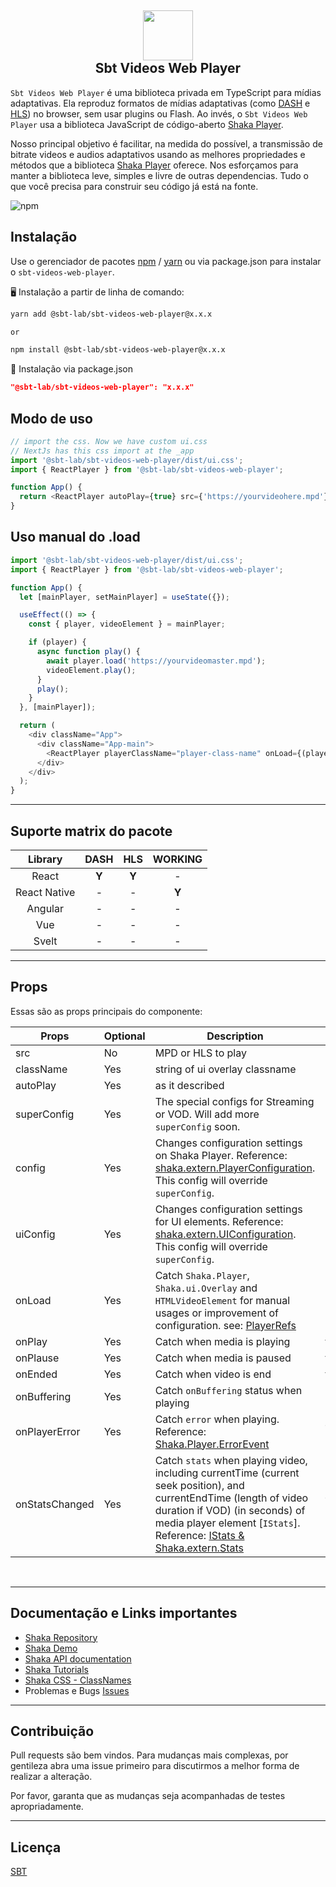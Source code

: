 <h2 align="center">
  <a href="https://www.sbt.com.br/" title="SBT Sistema Brasileiro de Televisão">
    <img
      src="https://www.sbt.com.br/assets/images/logo-sbt.webp"
      style="display: block; margin-left: auto; margin-right: auto; width: 80px"
    />
  </a>
  <b>Sbt Videos Web Player</b>
</h2>

`Sbt Videos Web Player` é uma biblioteca privada em TypeScript para mídias adaptativas. Ela reproduz formatos de mídias adaptativas (como [DASH][] e [HLS][]) no browser, sem usar plugins ou Flash. Ao
invés, o `Sbt Videos Web Player` usa a biblioteca JavaScript de código-aberto [Shaka Player][].

Nosso principal objetivo é facilitar, na medida do possível, a transmissão de bitrate videos e audios adaptativos usando as melhores propriedades e métodos que a biblioteca [Shaka Player][] oferece.
Nos esforçamos para manter a biblioteca leve, simples e livre de outras dependencias. Tudo o que você precisa para construir seu código já está na fonte.

![npm](https://img.shields.io/npm/v/shaka-player?label=shaka-player)

[shaka player]: https://shaka-player-demo.appspot.com/demo/
[dash]: https://dashif.org/
[hls]: https://developer.apple.com/streaming/

## Instalação

Use o gerenciador de pacotes [npm](https://www.npmjs.com/) / [yarn](https://yarnpkg.com/) ou via package.json para instalar o `sbt-videos-web-player`.

🖥️ Instalação a partir de linha de comando:

```bash
yarn add @sbt-lab/sbt-videos-web-player@x.x.x

or

npm install @sbt-lab/sbt-videos-web-player@x.x.x
```

📝 Instalação via package.json

```json
"@sbt-lab/sbt-videos-web-player": "x.x.x"
```

## Modo de uso

```javascript
// import the css. Now we have custom ui.css
// NextJs has this css import at the _app
import '@sbt-lab/sbt-videos-web-player/dist/ui.css';
import { ReactPlayer } from '@sbt-lab/sbt-videos-web-player';

function App() {
  return <ReactPlayer autoPlay={true} src={'https://yourvideohere.mpd'} />;
}
```

## Uso manual do .load

```javascript
import '@sbt-lab/sbt-videos-web-player/dist/ui.css';
import { ReactPlayer } from '@sbt-lab/sbt-videos-web-player';

function App() {
  let [mainPlayer, setMainPlayer] = useState({});

  useEffect(() => {
    const { player, videoElement } = mainPlayer;

    if (player) {
      async function play() {
        await player.load('https://yourvideomaster.mpd');
        videoElement.play();
      }
      play();
    }
  }, [mainPlayer]);

  return (
    <div className="App">
      <div className="App-main">
        <ReactPlayer playerClassName="player-class-name" onLoad={(player) => setMainPlayer(player)} />
      </div>
    </div>
  );
}
```

---

## Suporte matrix do pacote

|   Library    | DASH  |  HLS  | WORKING |
| :----------: | :---: | :---: | :-----: |
|    React     | **Y** | **Y** |    -    |
| React Native |   -   |   -   |  **Y**  |
|   Angular    |   -   |   -   |    -    |
|     Vue      |   -   |   -   |    -    |
|    Svelt     |   -   |   -   |    -    |

---

## Props

Essas são as props principais do componente:

| Props          | Optional | Description                                                                                                                                                                                                                       | Type                         |
| -------------- | -------- | --------------------------------------------------------------------------------------------------------------------------------------------------------------------------------------------------------------------------------- | ---------------------------- |
| src            | No       | MPD or HLS to play                                                                                                                                                                                                                | string                       |
| className      | Yes      | string of ui overlay classname                                                                                                                                                                                                    | string                       |
| autoPlay       | Yes      | as it described                                                                                                                                                                                                                   | boolean                      |
| superConfig    | Yes      | The special configs for Streaming or VOD. Will add more `superConfig` soon.                                                                                                                                                       | string ("STREAMING" / "VOD") |
| config         | Yes      | Changes configuration settings on Shaka Player. Reference: [shaka.extern.PlayerConfiguration][]. This config will override `superConfig`.                                                                                         | object                       |
| uiConfig       | Yes      | Changes configuration settings for UI elements. Reference: [shaka.extern.UIConfiguration][]. This config will override `superConfig`.                                                                                             | object                       |
| onLoad         | Yes      | Catch `Shaka.Player`, `Shaka.ui.Overlay` and `HTMLVideoElement` for manual usages or improvement of configuration. see: [PlayerRefs][]                                                                                            | object: PlayerRefs => func   |
| onPlay         | Yes      | Catch when media is playing                                                                                                                                                                                                       | func                         |
| onPlause       | Yes      | Catch when media is paused                                                                                                                                                                                                        | func                         |
| onEnded        | Yes      | Catch when video is end                                                                                                                                                                                                           | func                         |
| onBuffering    | Yes      | Catch `onBuffering` status when playing                                                                                                                                                                                           | bool => func                 |
| onPlayerError  | Yes      | Catch `error` when playing. Reference: [Shaka.Player.ErrorEvent][]                                                                                                                                                                | {Shaka.extern.Error} => func |
| onStatsChanged | Yes      | Catch `stats` when playing video, including currentTime (current seek position), and currentEndTime (length of video duration if VOD) (in seconds) of media player element [`IStats`]. Reference: [IStats & Shaka.extern.Stats][] | {Shaka.extern.Stats} => func |

[shaka.extern.playerconfiguration]: https://shaka-player-demo.appspot.com/docs/api/shaka.extern.html#.PlayerConfiguration
[shaka.extern.uiconfiguration]: https://shaka-player-demo.appspot.com/docs/api/shaka.extern.html#.UIConfiguration
[playerrefs]: https://github.com/mkhuda/react-shaka-player/blob/c4459e31027a08165007d03c9a08ff8a3e5de3dc/src/types/index.ts#L3
[shaka.player.errorevent]: https://shaka-player-demo.appspot.com/docs/api/shaka.Player.html#.event:ErrorEvent
[istats & shaka.extern.stats]: https://shaka-player-demo.appspot.com/docs/api/shaka.extern.html#.Stats

<br>

---

## Documentação e Links importantes

- [Shaka Repository](https://github.com/shaka-project/shaka-player)
- [Shaka Demo](https://shaka-player-demo.appspot.com)
- [Shaka API documentation](https://shaka-player-demo.appspot.com/docs/api/index.html)
- [Shaka Tutorials](https://shaka-player-demo.appspot.com/docs/api/tutorial-welcome.html)
- [Shaka CSS - ClassNames](https://github.com/shaka-project/shaka-player/tree/main/ui/less)
- Problemas e Bugs [Issues](https://github.com/sbt-lab/sbt-videos-web-player/issues)

---

## Contribuição

Pull requests são bem vindos. Para mudanças mais complexas, por gentileza abra uma issue primeiro para discutirmos a melhor forma de realizar a alteração.

Por favor, garanta que as mudanças seja acompanhadas de testes apropriadamente.

---

## Licença

[SBT](https://raw.githubusercontent.com/sbt-lab/sbt-videos-web-player/main/LICENSE?token=GHSAT0AAAAAACAQFC7PLM566LM44VBXB7BOZA5VFEQ)
